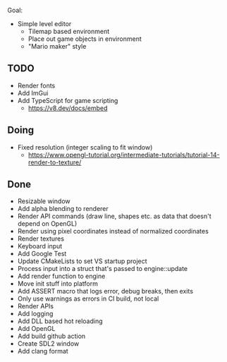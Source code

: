 Goal:
- Simple level editor
  - Tilemap based environment
  - Place out game objects in environment
  - "Mario maker" style

## TODO
- Render fonts
- Add ImGui
- Add TypeScript for game scripting
  - https://v8.dev/docs/embed

## Doing
- Fixed resolution (integer scaling to fit window)
  - https://www.opengl-tutorial.org/intermediate-tutorials/tutorial-14-render-to-texture/

## Done
- Resizable window
- Add alpha blending to renderer
- Render API commands (draw line, shapes etc. as data that doesn't depend on OpenGL)
- Render using pixel coordinates instead of normalized coordinates
- Render textures
- Keyboard input
- Add Google Test
- Update CMakeLists to set VS startup project
- Process input into a struct that's passed to engine::update
- Add render function to engine
- Move init stuff into platform
- Add ASSERT macro that logs error, debug breaks, then exits
- Only use warnings as errors in CI build, not local
- Render APIs
- Add logging
- Add DLL based hot reloading
- Add OpenGL
- Add build github action
- Create SDL2 window
- Add clang format
